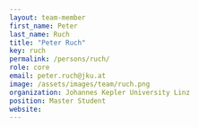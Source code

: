 ```yaml
---
layout: team-member
first_name: Peter
last_name: Ruch
title: "Peter Ruch"
key: ruch
permalink: /persons/ruch/
role: core
email: peter.ruch@jku.at
image: /assets/images/team/ruch.png
organization: Johannes Kepler University Linz
position: Master Student
website: 
---
```

